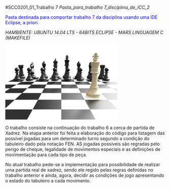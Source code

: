#SCC0201_01_Trabalho 7
_Pasta_para_trabalho 7_disciplina_de_ICC_2_

<span style="color:blue">Pasta destinada para comportar trabalho 7 da disciplina usando uma IDE Eclipse, a priori.</span>

*HAMBIENTE:* 
_UBUNTU 14.04 LTS - 64BITS_
_ECLIPSE - MARS_
_LINGUAGEM C (MAKEFILE)_

<img src="BN-GJ136_chess_J_20150109120327.jpg" alt="chess Image" style="width:70%;height:auto;">

O trabalho consiste na continuação do trabalho 6 a cerca de partida de Xadrez. Na etapa anterior foi feita a elaboração do código para listagem das possível jogadas para um determinado turno segundo a condição do tabuleiro dado pela notação FEN. AS jogadas possíveis são regradas pelo perigo de cheque, legalidade de movimentos especiais e as definições de movimentação para cada tipo de peça.

No atual trabalho pede-se a implementação para possibilidade de realizar uma partida real de xadrez, sendo ele regido pelas regras definidas no trabalho anterior e ainda, agora, decidir as condições de jogo apresentando o estado do tabuleiro a cada movimento.
